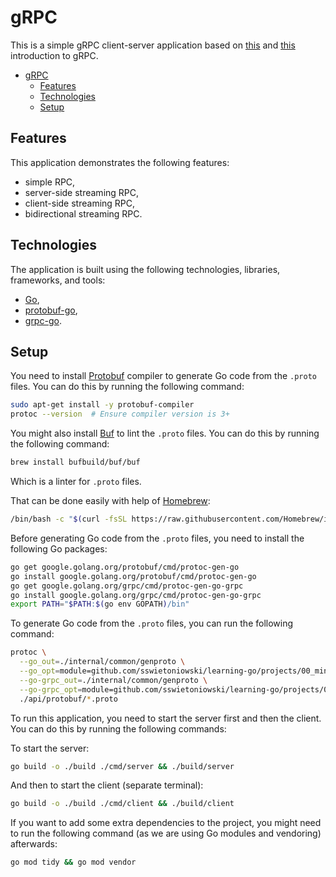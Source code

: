 # gRPC

This is a simple gRPC client-server application based on [this](https://grpc.io/docs/languages/go/quickstart/) and [this](https://grpc.io/docs/languages/go/basics/) introduction to gRPC.

- [gRPC](#grpc)
  - [Features](#features)
  - [Technologies](#technologies)
  - [Setup](#setup)

## Features

This application demonstrates the following features:

- simple RPC,
- server-side streaming RPC,
- client-side streaming RPC,
- bidirectional streaming RPC.

## Technologies

The application is built using the following technologies, libraries, frameworks, and tools:

- [Go](https://golang.org/),
- [protobuf-go](https://github.com/protocolbuffers/protobuf-go),
- [grpc-go](https://github.com/grpc/grpc-go).

## Setup

You need to install [Protobuf](https://protobuf.dev/) compiler to generate Go code from the `.proto` files. You can do this by running the following command:

```bash
sudo apt-get install -y protobuf-compiler
protoc --version  # Ensure compiler version is 3+
```

You might also install [Buf](https://github.com/bufbuild/buf) to lint the `.proto` files. You can do this by running the following command:

```bash
brew install bufbuild/buf/buf
```

Which is a linter for `.proto` files.

That can be done easily with help of [Homebrew](https://brew.sh/):

```bash
/bin/bash -c "$(curl -fsSL https://raw.githubusercontent.com/Homebrew/install/HEAD/install.sh)"
```

Before generating Go code from the `.proto` files, you need to install the following Go packages:

```bash
go get google.golang.org/protobuf/cmd/protoc-gen-go
go install google.golang.org/protobuf/cmd/protoc-gen-go
go get google.golang.org/grpc/cmd/protoc-gen-go-grpc
go install google.golang.org/grpc/cmd/protoc-gen-go-grpc
export PATH="$PATH:$(go env GOPATH)/bin"
```

To generate Go code from the `.proto` files, you can run the following command:

```bash
protoc \
  --go_out=./internal/common/genproto \
  --go_opt=module=github.com/sswietoniowski/learning-go/projects/00_mini/06_grpc_demo/internal/common/genproto \
  --go-grpc_out=./internal/common/genproto \
  --go-grpc_opt=module=github.com/sswietoniowski/learning-go/projects/00_mini/06_grpc_demo/internal/common/genproto \
  ./api/protobuf/*.proto
```

To run this application, you need to start the server first and then the client. You can do this by running the following commands:

To start the server:

```bash
go build -o ./build ./cmd/server && ./build/server
```

And then to start the client (separate terminal):

```bash
go build -o ./build ./cmd/client && ./build/client
```

If you want to add some extra dependencies to the project, you might need to run the following command (as we are using Go modules and vendoring) afterwards:

```bash
go mod tidy && go mod vendor
```
